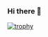 ### Hi there 👋

[![trophy](https://github-profile-trophy.vercel.app/?username=karahiyo&theme=onedark&rank=SECRET,SSS,SS,S,AAA,AA,A)](https://github.com/karahiyo/github-profile-trophy)
